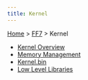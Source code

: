 ```yaml
---
title: Kernel
---
```


[Home](../Main%20Page.md.md) > [FF7](../FF7.md) > Kernel

-   [Kernel Overview][]
-   [Memory Management][]
-   [Kernel.bin][]
-   [Low Level Libraries][]

  [Kernel Overview]: Kernel/Overview.md "wikilink"
  [Memory Management]: Kernel/Memory%20management.md "wikilink"
  [Kernel.bin]: Kernel/Kernel.bin.md "wikilink"
  [Low Level Libraries]: Kernel/Low%20level%20libraries.md "wikilink"
